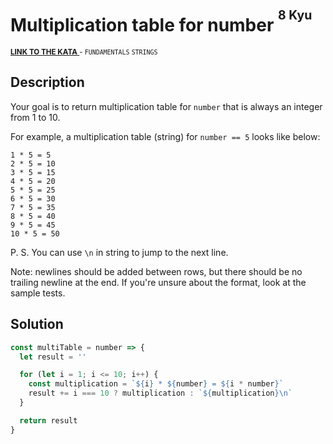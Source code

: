 <h1>Multiplication table for number <sup><sup>8 Kyu</sup></sup></h1>

<sup>
  <a href="https://www.codewars.com/kata/5a2fd38b55519ed98f0000ce">
    <strong>LINK TO THE KATA</strong>
  </a> - <code>FUNDAMENTALS</code> <code>STRINGS</code>
</sup>

## Description

Your goal is to return multiplication table for `number` that is always an integer from 1 to 10.

For example, a multiplication table (string) for `number == 5` looks like below:

```
1 * 5 = 5
2 * 5 = 10
3 * 5 = 15
4 * 5 = 20
5 * 5 = 25
6 * 5 = 30
7 * 5 = 35
8 * 5 = 40
9 * 5 = 45
10 * 5 = 50
```

P. S. You can use `\n` in string to jump to the next line.

Note: newlines should be added between rows, but there should be no trailing newline at the end. If you're unsure about the format, look at the sample tests.

## Solution

```javascript
const multiTable = number => {
  let result = ''

  for (let i = 1; i <= 10; i++) {
    const multiplication = `${i} * ${number} = ${i * number}`
    result += i === 10 ? multiplication : `${multiplication}\n`
  }

  return result
}
```
